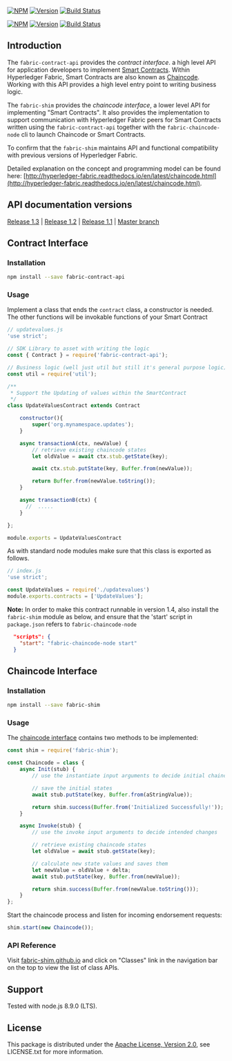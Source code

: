 [![NPM](https://nodei.co/npm/fabric-contract-api.svg?downloads=true&downloadRank=true&stars=true)](https://nodei.co/npm/fabric-contract-api/)
[![Version](https://badge.fury.io/js/fabric-contract-api.svg)](http://badge.fury.io/js/fabric-contract-api) [![Build Status](https://jenkins.hyperledger.org/buildStatus/icon?job=fabric-chaincode-node-merge-x86_64)](https://jenkins.hyperledger.org/view/fabric-chaincode-node/job/fabric-chaincode-node-merge-x86_64)



[![NPM](https://nodei.co/npm/fabric-shim.svg?downloads=true&downloadRank=true&stars=true)](https://nodei.co/npm/fabric-shim/)
[![Version](https://badge.fury.io/js/fabric-shim.svg)](http://badge.fury.io/js/fabric-shim) [![Build Status](https://jenkins.hyperledger.org/buildStatus/icon?job=fabric-chaincode-node-merge-x86_64)](https://jenkins.hyperledger.org/view/fabric-chaincode-node/job/fabric-chaincode-node-merge-x86_64)

## Introduction

The `fabric-contract-api` provides the *contract interface*. a high level API for application developers to implement [Smart Contracts](https://hyperledger-fabric.readthedocs.io/en/latest/glossary.html#smart-contract). Within Hyperledger Fabric, Smart Contracts are also known as [Chaincode](https://hyperledger-fabric.readthedocs.io/en/latest/glossary.html#chaincode). Working with this API provides a high level entry point to writing business logic.

The `fabric-shim` provides the *chaincode interface*, a lower level API for implementing "Smart Contracts". It also provides the implementation to support communication with Hyperledger Fabric peers for Smart Contracts written using the `fabric-contract-api` together with the `fabric-chaincode-node` cli to launch Chaincode or Smart Contracts.

To confirm that the `fabric-shim` maintains API and functional compatibility with previous versions of Hyperledger Fabric.

Detailed explanation on the concept and programming model can be found here: [http://hyperledger-fabric.readthedocs.io/en/latest/chaincode.html](http://hyperledger-fabric.readthedocs.io/en/latest/chaincode.html).


## API documentation versions

[Release 1.3](../release-1.3) | [Release 1.2](../release-1.2) | [Release 1.1](../release-1.1) | [Master branch](../master)

## Contract Interface

### Installation

```sh
npm install --save fabric-contract-api
```

### Usage

Implement a class that ends the `contract` class, a constructor is needed. 
The other functions will be invokable functions of your Smart Contract

```javascript
// updatevalues.js
'use strict';

// SDK Library to asset with writing the logic
const { Contract } = require('fabric-contract-api');

// Business logic (well just util but still it's general purpose logic)
const util = require('util');

/**
 * Support the Updating of values within the SmartContract
 */
class UpdateValuesContract extends Contract

    constructor(){
		super('org.mynamespace.updates');
	}

	async transactionA(ctx, newValue) {
		// retrieve existing chaincode states
		let oldValue = await ctx.stub.getState(key);

		await ctx.stub.putState(key, Buffer.from(newValue));

		return Buffer.from(newValue.toString());
	}

	async transactionB(ctx) {
	  //  .....
	}

};

module.exports = UpdateValuesContract
```

As with standard node modules make sure that this class is exported as follows.
```javascript
// index.js
'use strict';

const UpdateValues = require('./updatevalues')
module.exports.contracts = ['UpdateValues'];
```

**Note:** In order to make this contract runnable in version 1.4, also install the `fabric-shim` module as below, and ensure that the 'start' script in `package.json` refers to `fabric-chaincode-node`

```json
  "scripts": {
	"start": "fabric-chaincode-node start"
  }
```

## Chaincode Interface

### Installation
```sh
npm install --save fabric-shim
```

### Usage
The [chaincode interface](https://fabric-shim.github.io/ChaincodeInterface.html) contains two methods to be implemented:
```javascript
const shim = require('fabric-shim');

const Chaincode = class {
	async Init(stub) {
		// use the instantiate input arguments to decide initial chaincode state values

		// save the initial states
		await stub.putState(key, Buffer.from(aStringValue));

		return shim.success(Buffer.from('Initialized Successfully!'));
	}

	async Invoke(stub) {
		// use the invoke input arguments to decide intended changes

		// retrieve existing chaincode states
		let oldValue = await stub.getState(key);

		// calculate new state values and saves them
		let newValue = oldValue + delta;
		await stub.putState(key, Buffer.from(newValue));

		return shim.success(Buffer.from(newValue.toString()));
	}
};
```

Start the chaincode process and listen for incoming endorsement requests:
```javascript
shim.start(new Chaincode());
```

### API Reference
Visit [fabric-shim.github.io](https://fabric-shim.github.io/) and click on "Classes" link in the navigation bar on the top to view the list of class APIs.



## Support
Tested with node.js 8.9.0 (LTS).

## License

This package is distributed under the
[Apache License, Version 2.0](http://www.apache.org/licenses/LICENSE-2.0),
see LICENSE.txt for more information.

